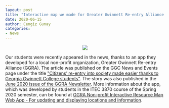 ```yaml
---
layout: post
title: "Interactive map we made for Greater Gwinnett Re-entry Alliance (GGRA) in the news"
date: 2020-06-15
author: Cengiz Gunay
categories:
- News
---
```


<center><a href="https://www.gwinnettreentry.org/resources/" target="_blank">
<img src="https://www.ggc.edu/sebin/k/k/GGRA-Resource-Map.gif"></a></center>

Our students were recently appeared in the news, thanks to an app they
developed for a local non-profit organization, Greater Gwinnett Re-entry Alliance (GGRA). The article was
published on the GGC News and Events page under the
title
["Citizens’ re-entry into society made easier thanks to Georgia Gwinnett College students"](https://www.ggc.edu/about-ggc/news/News/citizens-re-entry-into-society-made-easier-thanks-to-georgia-gwinnett-college-students). The story was also published in the [June 2020 issue of the GGRA Newsletter](https://www.gwinnettreentry.org/?page=CiviCRM&q=civicrm%2Fmailing%2Fview&reset=1&id=65).
More information about the app, which was developed by students in the ITEC 3870 course of the
Spring 2020 semester, can be found at
[GGRA Non-profit Interactive Resource Map Web App - For updating and displaying locations and information](https://soft-eng-practicum.github.io/itec3870_sp20/#GGRA+Non-profit+Interactive+Resource+Map+Web+App). 

